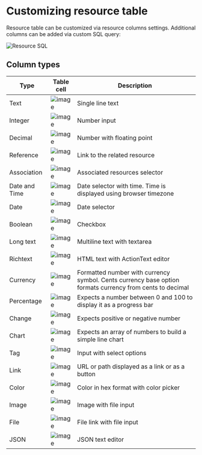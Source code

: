 # Customizing resource table

Resource table can be customized via resource columns settings. Additional columns can be added via custom SQL query:

![Resource SQL](https://user-images.githubusercontent.com/5418788/132258795-0ea5f4aa-cc96-4fb8-8524-0eea0c7663ea.png)

## Column types

| Type          | Table cell                                                                                                     | Description |
|---------------|----------------------------------------------------------------------------------------------------------------|-------------|
| Text          | ![image](https://user-images.githubusercontent.com/5418788/132329364-893809c5-394a-4c11-8981-21a2bdb7e365.png) | Single line text |
| Integer       | ![image](https://user-images.githubusercontent.com/5418788/132329871-2efd7aa4-3080-455b-8705-fe79e1b61c7d.png) | Number input |
| Decimal       | ![image](https://user-images.githubusercontent.com/5418788/132330560-156afeb8-32a2-43b5-8230-e7869792ddf8.png) | Number with floating point |
| Reference     | ![image](https://user-images.githubusercontent.com/5418788/132330652-6ccefa3e-b295-4527-b776-86b8cf119914.png) | Link to the related resource |
| Association   | ![image](https://user-images.githubusercontent.com/5418788/148389931-ae2c51e1-e8e1-4441-a6c2-b3027f22f15e.png) | Associated resources selector |
| Date and Time | ![image](https://user-images.githubusercontent.com/5418788/132330736-efeb2b7d-4a65-4938-94cf-81794d0537b0.png) | Date selector with time. Time is displayed using browser timezone |
| Date          | ![image](https://user-images.githubusercontent.com/5418788/132330973-69f3b428-b801-49a1-bfa0-d7e891a52da7.png) | Date selector |
| Boolean       | ![image](https://user-images.githubusercontent.com/5418788/132331042-c4aa005a-e737-42cc-9718-0aab9ebcf7b8.png) | Checkbox |
| Long text     | ![image](https://user-images.githubusercontent.com/5418788/132331095-dcb08cf2-39ab-477f-8840-0495ec3f919e.png) | Multiline text with textarea |
| Richtext      | ![image](https://user-images.githubusercontent.com/5418788/132331313-d4f22994-eae9-4b0e-8ce8-a703fc5dac4c.png) | HTML text with ActionText editor |
| Currency      | ![image](https://user-images.githubusercontent.com/5418788/132331360-d324056b-bb93-4b25-bfa8-711ca55b5ee5.png) | Formatted number with currency symbol. Cents currency base option formats currency from cents to decimal |
| Percentage    | ![image](https://user-images.githubusercontent.com/5418788/132331433-11751128-37c7-4a45-bb3f-705dbea82c36.png) | Expects a number between 0 and 100 to display it as a progress bar |
| Change        | ![image](https://user-images.githubusercontent.com/5418788/132331477-00e76e14-58de-4461-a892-0d809aa1ee39.png) | Expects positive or negative number |
| Chart         | ![image](https://user-images.githubusercontent.com/5418788/132331523-028b81de-04a8-499b-98af-b176694b1a3a.png) | Expects an array of numbers to build a simple line chart |
| Tag           | ![image](https://user-images.githubusercontent.com/5418788/132331579-95fbd0d8-ad4e-4bc1-baf9-479af04306e7.png) | Input with select options            |
| Link          | ![image](https://user-images.githubusercontent.com/5418788/132331632-d1e108d6-07f9-4335-b287-7d5cf9457dee.png) | URL or path displayed as a link or as a button |
| Color         | ![image](https://user-images.githubusercontent.com/5418788/132331659-252440a6-b358-4312-8614-a025ec8e348c.png) | Color in hex format with color picker |
| Image         | ![image](https://user-images.githubusercontent.com/5418788/132331706-68ae307c-971f-48c1-8ed3-eae3ab50287e.png) | Image with file input |
| File          | ![image](https://user-images.githubusercontent.com/5418788/132335004-c6e75e60-e043-4058-a299-071cfd59f5a2.png) | File link with file input |
| JSON          | ![image](https://user-images.githubusercontent.com/5418788/132335140-8a7e783f-6061-4ad1-9e7f-618baa35d11a.png) | JSON text editor |

